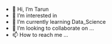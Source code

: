 - 👋 Hi, I’m Tarun
- 👀 I’m interested in 
- 🌱 I’m currently learning Data_Science
- 💞️ I’m looking to collaborate on ...
- 📫 How to reach me ...

<!---
Tarun1204/Tarun1204 is a ✨ special ✨ repository because its `README.md` (this file) appears on your GitHub profile.
You can click the Preview link to take a look at your changes.
--->
